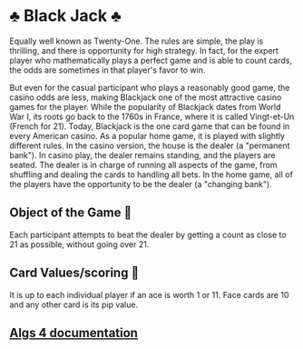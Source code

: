 # :clubs: Black Jack :clubs:
Equally well known as Twenty-One. The rules are simple, the play is thrilling, and there is opportunity for high strategy. In fact, for the expert player who mathematically plays a perfect game and is able to count cards, the odds are sometimes in that player's favor to win.

But even for the casual participant who plays a reasonably good game, the casino odds are less, making Blackjack one of the most attractive casino games for the player. While the popularity of Blackjack dates from World War I, its roots go back to the 1760s in France, where it is called Vingt-et-Un (French for 21). Today, Blackjack is the one card game that can be found in every American casino. As a popular home game, it is played with slightly different rules. In the casino version, the house is the dealer (a "permanent bank"). In casino play, the dealer remains standing, and the players are seated. The dealer is in charge of running all aspects of the game, from shuffling and dealing the cards to handling all bets. In the home game, all of the players have the opportunity to be the dealer (a "changing bank").

## Object of the Game :game_die:
Each participant attempts to beat the dealer by getting a count as close to 21 as possible, without going over 21.

## Card Values/scoring :dart:
It is up to each individual player if an ace is worth 1 or 11. Face cards are 10 and any other card is its pip value.

## [Algs 4 documentation](https://algs4.cs.princeton.edu/code/javadoc/edu/princeton/cs/algs4/package-summary.html)
